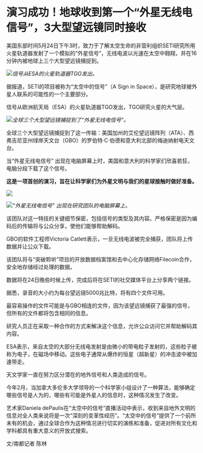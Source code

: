 # 演习成功！地球收到第一个“外星无线电信号”，3大型望远镜同时接收

美国东部时间5月24日下午3时，致力于了解太空生命的非营利组织SETI研究所用火星轨道器发射了一个模拟的“外星信号”，无线电波以光速在太空中翱翔，并在16分钟内被地球上三个大型望远镜捕捉到。

![](https://inews.gtimg.com/om_bt/OhCpnbKNAxvyVLUVnRhHU4sCn2Tectq01M9LbtEYb3PpcAA/1000)_信号从ESA的火星轨道器TGO发出。_

据报道，SETI的项目被称为“太空中的信号”（A Sign in Space），是研究地球被外星人联系的可能性的一个主要部分。

信号从欧洲航天局（ESA）的火星轨道器TGO发出，TGO研究火星的大气层。

![](https://inews.gtimg.com/om_bt/OI-faS_CfeYSzQs-y_QKq5A6v3KYu1AeIupGc1rGsAOsoAA/1000)_全球三个大型望远镜捕捉到了“外星无线电信号”。_

全球三个大型望远镜捕捉到了这一传输：美国加州的艾伦望远镜阵列（ATA）、西弗吉尼亚州绿岸天文台（GBO）的罗伯特·C·伯德和意大利北部的梅迪纳射电天文台。

当“外星无线电信号” 出现在电脑屏幕上时，美国和意大利的科学家们欣喜若狂，电脑分段下载了这个信号。

**这是一项首创的演习，旨在让科学家们为外星文明与我们的星球接触时做好准备。**

![](https://inews.gtimg.com/om_bt/Oht8ZZJs-tewACINwflBRDLmsYPKxFjTQSqDd2lLSmYJcAA/1000)

![](https://inews.gtimg.com/om_bt/OQDNS3qRfFsPy-jer5-VAnXwxJtS-CNQsgS9qCui9wnzIAA/1000)_“外星无线电信号” 出现在研究团队的电脑屏幕上。_

该团队对这一特技的关键细节保密，包括信号的类型及其内容。严格保密是因为编码后的传输将与公众分享，使他们能够帮助解码。

GBO的软件工程师Victoria Catlett表示，一旦无线电波被完全捕获，团队将上传数据并让公众下载。

该团队将与“突破聆听”项目的开放数据档案馆和去中心化存储网络Filecoin合作，安全地存储经过处理的数据。

数据将在24日晚些时候上传，完成后将在SETI的社交媒体平台上分享两个链接。

据悉，录音的大小约为每台望远镜5000兆比特，将有四个文件可用。

最容易操作的文件可能是与GBO相连的文件，因为该望远镜捕获了最强的信号，但所有的文件都将包含相同的信息。

研究人员正在采取一种合作的方式来解决这个信息，允许公众访问它并帮助解码其内容。

ESA表示，来自太空的大部分无线电发射是由微小的带电粒子发射的，这些粒子被称为电子，在磁场中移动。这些电子通常从爆炸的恒星（超新星）的冲击波中被加速带走。

天文学家一直在努力区分潜在的地外信号和人类造成的信号。

今年2月，当加拿大多伦多大学领导的一个科学家小组设计了一种算法，能够确定哪些信号是人为的，哪些有可能是外星人的信息时，这种情况发生了改变。

艺术家Daniela
dePaulis在“太空中的信号”直播活动中表示，收到来自地外文明的信息对全人类来说将是一次“深刻的变革性经历”。“太空中的信号”提供了一个前所未有的机会，通过全球合作为这种情况进行切实的演练和准备，促进对所有文化和学科都具有重大意义的开放式搜索。

文/南都记者 陈林


